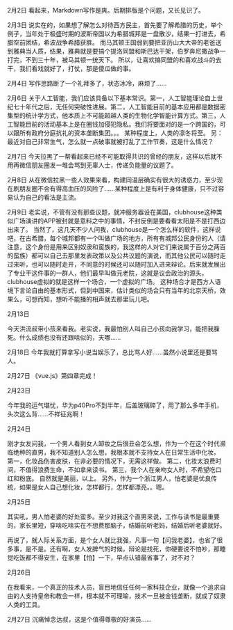 2月2日
看起来，Markdown写作是爽。后期排版是个问题，又长见识了。

2月3日
说实在的，如果想了解怎么对待西方民主，首先要了解希腊的历史，举个例子，当年处于极盛时期的波斯帝国以为希腊城邦是一盘散沙，结果一打进去，希腊空前团结，希波战争希腊获胜。
而马其顿王国弱到要把亚历山大大帝的老爸送到雅典当人质，结果，雅典就是要搞个提洛同盟和斯巴达干架，伯罗奔尼撒战争一打完，不到三十年，被马其顿一统天下。
所以，让喜欢搞同盟的和喜欢战斗的去干，我们看戏就好了，打仗，那是傻瓜做的事。

2月4日
写作思路断了一个礼拜多了，状态冰冷，麻烦了……

2月6日
关于人工智能，我们应该具备以下基本常识。第一，人工智能理论自上世纪七十年代之后，无任何突破性进展。第二，人工智能目前的基本应用都是数据密集型的统计学方式，他本质上不可能超越人类的生物化学智能计算方式。第三，人工智能目前的活动基本上是在圈钱加侵犯隐私。我们将要面对的是一个跨国的，可以跟所有政府分庭抗礼的资本垄断集团。。。 某种程度上，人类的凛冬将至。
另：最近对自己非常生气，怎么就一点破事就被打乱了工作节奏，这是什么情况？

2月7日
今天拉黑了一帮看起来已经不可能取得共识的曾经的朋友，这样以后就不用再微信朋友圈发一堆会骂到无辜人士，传递负能量的议题了。

2月8日
从在微信拉黑一些人效果来看，构建同温层确实有很大的诱惑力，至少现在刷朋友圈不会有得高血压的风险了……某种程度上是有利于身体健康，只不过容易认为自己的看法是主流。

2月9日
老实说，不管有没有那些议题，就冲服务器设在美国，clubhouse这种类似广场演讲的APP被封就是意料之中的事情，不封反倒是要看看太阳是不是打西边出来了。
当然了，这几天不少人问我，clubhouse是一个怎么样的软件，这样说吧，在古希腊，每个城邦都有一个叫做广场的地方，所有有城邦公民身份的人（请注意，这个身份是用来区别奴隶和蛮族的，我这样的人对它们来说属于百分之两百的蛮族）都可以自己去那里发表政策以及公共议题的演说，而其他公民可以随时走过来听，也可以随时走开，不同意的时候还可以随时加入进来辩论。后来就发展出了专业干这件事的一群人，他们最早叫做元老院，这就是议会政治的源头。clubhouse虚拟的就是这样一个场合，一个虚拟的广场。
这种场合才是西方人语境下言论自由的基本形式，但到中国来，估计类似的场合只有当年的北京天桥，效果么，可想而知，想听不能播的相声就去那里玩儿吧。

2月13日

今天洪流叔带小孩来看我。老实说，我最怕别人叫自己小孩向我学习，能把我臊死。什么成绩也没有还跟啥似的，天哪……

2月18日
今年我就打算拿写小说当娱乐了，总比骂人好……虽然小说里还是要骂人。

2月27日
《vue.js》第四章完成！

2月23日

今年我的运气堪忧，华为p40Pro不到半年，后盖玻璃碎了，用了那么多年手机，头次这么背……不祥征兆啊！

2月24日

刚才女友问我，一个男人看到女人卸妆之后很丑会怎么想，作为一个在这个时代濒临绝种的直男，我不知道别人怎么想，我根本就不支持女人在日常生活中化妆。
第一，化妆品伤害皮肤，在非必要的情况下，无需这样做。
第二，化妆太浪费时间，不值得浪费生命，不如拿来读书。
第三，我个人在亲吻女人时，不希望吃口红和粉底。
自然就是美丽，以上。
另外，作为一个浙江男人，怕老婆是优良传统，如果是女人自己想化妆，怎样都行，怎样都漂亮。。嗯。

2月25日

其实吼，男人怕老婆的好处蛮多。至少对我这个直男来说，工作与读书是最重要的，家长里短，穿啥吃啥实在不想费那脑子，结婚前听老妈，结婚后听老婆就好。

再说了，就人际关系方面，是个女人就比我强，凡事一句【问我老婆】，也省了很多事，是不是。还有啊，女人发脾气的时候，辩论是找死，你硬要说不怕吵，那睡觉吃饭都不得安生，在家里【怕】一下，早点认错最省事了，对不对？

2月26日

在我看来，一个真正的技术人员，盲目地信任任何一家科技企业，就像一个追求自由的人支持皇帝和教会一样，根本就不可理喻，技术一旦被金钱垄断，就成了奴隶人类的工具。

2月27日
沉痛悼念达叔，这是个值得尊敬的好演员……
 